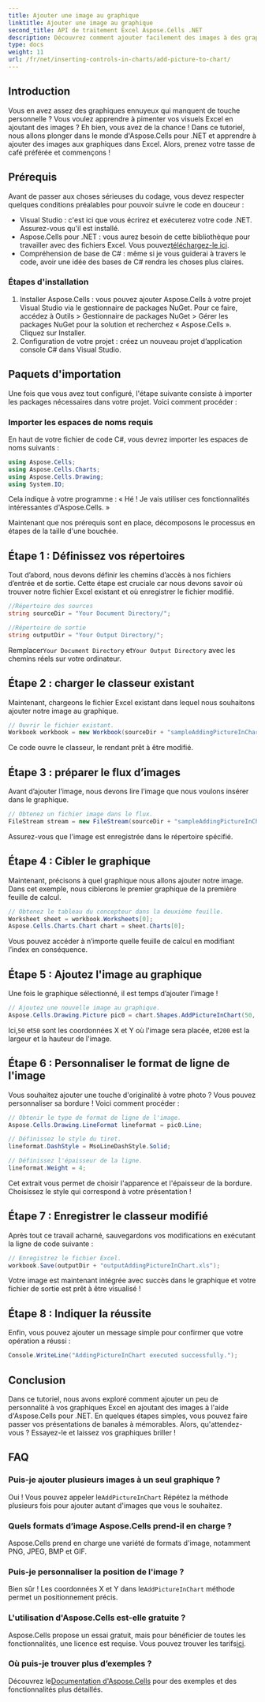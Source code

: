 ```yaml
---
title: Ajouter une image au graphique
linktitle: Ajouter une image au graphique
second_title: API de traitement Excel Aspose.Cells .NET
description: Découvrez comment ajouter facilement des images à des graphiques Excel à l'aide d'Aspose.Cells pour .NET. Améliorez vos graphiques et vos présentations en quelques étapes simples.
type: docs
weight: 11
url: /fr/net/inserting-controls-in-charts/add-picture-to-chart/
---
```

## Introduction

Vous en avez assez des graphiques ennuyeux qui manquent de touche personnelle ? Vous voulez apprendre à pimenter vos visuels Excel en ajoutant des images ? Eh bien, vous avez de la chance ! Dans ce tutoriel, nous allons plonger dans le monde d'Aspose.Cells pour .NET et apprendre à ajouter des images aux graphiques dans Excel. Alors, prenez votre tasse de café préférée et commençons !

## Prérequis

Avant de passer aux choses sérieuses du codage, vous devez respecter quelques conditions préalables pour pouvoir suivre le code en douceur :

- Visual Studio : c'est ici que vous écrirez et exécuterez votre code .NET. Assurez-vous qu'il est installé.
-  Aspose.Cells pour .NET : vous aurez besoin de cette bibliothèque pour travailler avec des fichiers Excel. Vous pouvez[téléchargez-le ici](https://releases.aspose.com/cells/net/).
- Compréhension de base de C# : même si je vous guiderai à travers le code, avoir une idée des bases de C# rendra les choses plus claires.

### Étapes d'installation

1. Installer Aspose.Cells : vous pouvez ajouter Aspose.Cells à votre projet Visual Studio via le gestionnaire de packages NuGet. Pour ce faire, accédez à Outils > Gestionnaire de packages NuGet > Gérer les packages NuGet pour la solution et recherchez « Aspose.Cells ». Cliquez sur Installer.
2. Configuration de votre projet : créez un nouveau projet d’application console C# dans Visual Studio.

## Paquets d'importation

Une fois que vous avez tout configuré, l'étape suivante consiste à importer les packages nécessaires dans votre projet. Voici comment procéder :

### Importer les espaces de noms requis

En haut de votre fichier de code C#, vous devrez importer les espaces de noms suivants :

```csharp
using Aspose.Cells;
using Aspose.Cells.Charts;
using Aspose.Cells.Drawing;
using System.IO;
```

Cela indique à votre programme : « Hé ! Je vais utiliser ces fonctionnalités intéressantes d'Aspose.Cells. »

Maintenant que nos prérequis sont en place, décomposons le processus en étapes de la taille d'une bouchée. 

## Étape 1 : Définissez vos répertoires

Tout d’abord, nous devons définir les chemins d’accès à nos fichiers d’entrée et de sortie. Cette étape est cruciale car nous devons savoir où trouver notre fichier Excel existant et où enregistrer le fichier modifié.

```csharp
//Répertoire des sources
string sourceDir = "Your Document Directory/";

//Répertoire de sortie
string outputDir = "Your Output Directory/";
```

 Remplacer`Your Document Directory` et`Your Output Directory` avec les chemins réels sur votre ordinateur. 

## Étape 2 : charger le classeur existant

Maintenant, chargeons le fichier Excel existant dans lequel nous souhaitons ajouter notre image au graphique.

```csharp
// Ouvrir le fichier existant.
Workbook workbook = new Workbook(sourceDir + "sampleAddingPictureInChart.xls");
```

Ce code ouvre le classeur, le rendant prêt à être modifié.

## Étape 3 : préparer le flux d’images

Avant d’ajouter l’image, nous devons lire l’image que nous voulons insérer dans le graphique. 

```csharp
// Obtenez un fichier image dans le flux.
FileStream stream = new FileStream(sourceDir + "sampleAddingPictureInChart.png", FileMode.Open, FileAccess.Read);
```

Assurez-vous que l'image est enregistrée dans le répertoire spécifié.

## Étape 4 : Cibler le graphique

Maintenant, précisons à quel graphique nous allons ajouter notre image. Dans cet exemple, nous ciblerons le premier graphique de la première feuille de calcul.

```csharp
// Obtenez le tableau du concepteur dans la deuxième feuille.
Worksheet sheet = workbook.Worksheets[0];
Aspose.Cells.Charts.Chart chart = sheet.Charts[0];
```

Vous pouvez accéder à n’importe quelle feuille de calcul en modifiant l’index en conséquence.

## Étape 5 : Ajoutez l'image au graphique

Une fois le graphique sélectionné, il est temps d’ajouter l’image ! 

```csharp
// Ajoutez une nouvelle image au graphique.
Aspose.Cells.Drawing.Picture pic0 = chart.Shapes.AddPictureInChart(50, 50, stream, 200, 200);
```

 Ici,`50` et`50` sont les coordonnées X et Y où l'image sera placée, et`200` est la largeur et la hauteur de l'image.

## Étape 6 : Personnaliser le format de ligne de l'image

Vous souhaitez ajouter une touche d'originalité à votre photo ? Vous pouvez personnaliser sa bordure ! Voici comment procéder :

```csharp
// Obtenir le type de format de ligne de l'image.
Aspose.Cells.Drawing.LineFormat lineformat = pic0.Line; 

// Définissez le style du tiret.
lineformat.DashStyle = MsoLineDashStyle.Solid;

// Définissez l'épaisseur de la ligne.
lineformat.Weight = 4;    
```

Cet extrait vous permet de choisir l'apparence et l'épaisseur de la bordure. Choisissez le style qui correspond à votre présentation !

## Étape 7 : Enregistrer le classeur modifié

Après tout ce travail acharné, sauvegardons vos modifications en exécutant la ligne de code suivante :

```csharp
// Enregistrez le fichier Excel.
workbook.Save(outputDir + "outputAddingPictureInChart.xls");
```

Votre image est maintenant intégrée avec succès dans le graphique et votre fichier de sortie est prêt à être visualisé !

## Étape 8 : Indiquer la réussite

Enfin, vous pouvez ajouter un message simple pour confirmer que votre opération a réussi :

```csharp
Console.WriteLine("AddingPictureInChart executed successfully.");
```

## Conclusion

Dans ce tutoriel, nous avons exploré comment ajouter un peu de personnalité à vos graphiques Excel en ajoutant des images à l'aide d'Aspose.Cells pour .NET. En quelques étapes simples, vous pouvez faire passer vos présentations de banales à mémorables. Alors, qu'attendez-vous ? Essayez-le et laissez vos graphiques briller !

## FAQ

### Puis-je ajouter plusieurs images à un seul graphique ?
 Oui ! Vous pouvez appeler le`AddPictureInChart` Répétez la méthode plusieurs fois pour ajouter autant d'images que vous le souhaitez.

### Quels formats d’image Aspose.Cells prend-il en charge ?
Aspose.Cells prend en charge une variété de formats d'image, notamment PNG, JPEG, BMP et GIF.

### Puis-je personnaliser la position de l'image ?
Bien sûr ! Les coordonnées X et Y dans le`AddPictureInChart` méthode permet un positionnement précis.

### L'utilisation d'Aspose.Cells est-elle gratuite ?
 Aspose.Cells propose un essai gratuit, mais pour bénéficier de toutes les fonctionnalités, une licence est requise. Vous pouvez trouver les tarifs[ici](https://purchase.aspose.com/buy).

### Où puis-je trouver plus d’exemples ?
 Découvrez le[Documentation d'Aspose.Cells](https://reference.aspose.com/cells/net/) pour des exemples et des fonctionnalités plus détaillés.